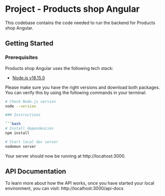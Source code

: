 # Project - Products shop Angular

This codebase contains the code needed to run the backend for Products shop Angular.

## Getting Started

### Prerequisites

Products shop Angular uses the following tech stack:

- [Node.js v18.15.0](https://nodejs.org/en/)

Please make sure you have the right versions and download both packages. You can verify this by using the following commands in your terminal:

```bash
# Check Node.js version
node --version

### Instructions

```bash
# Install dependencies
npm install

# Start local dev server
nodemon server
```

Your server should now be running at http://locahost:3000.

## API Documentation

To learn more about how the API works, once you have started your local environment, you can visit: http://localhost:3000/api-docs
